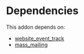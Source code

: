 # Dependencies

This addon depends on:

- [website_event_track](https://github.com/bringout/oca-ocb-website)
- [mass_mailing](https://github.com/bringout/oca-ocb-mail)
